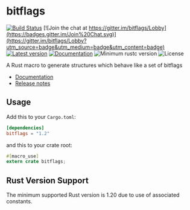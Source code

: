 bitflags
========

[![Build Status](https://travis-ci.com/bitflags/bitflags.svg?branch=master)](https://travis-ci.com/bitflags/bitflags)
[![Join the chat at https://gitter.im/bitflags/Lobby](https://badges.gitter.im/Join%20Chat.svg)](https://gitter.im/bitflags/Lobby?utm_source=badge&utm_medium=badge&utm_content=badge)
[![Latest version](https://img.shields.io/crates/v/bitflags.svg)](https://crates.io/crates/bitflags)
[![Documentation](https://docs.rs/bitflags/badge.svg)](https://docs.rs/bitflags)
![Minimum rustc version](https://img.shields.io/badge/rustc-1.20+-yellow.svg)
![License](https://img.shields.io/crates/l/bitflags.svg)

A Rust macro to generate structures which behave like a set of bitflags

- [Documentation](https://docs.rs/bitflags)
- [Release notes](https://github.com/bitflags/bitflags/releases)

## Usage

Add this to your `Cargo.toml`:

```toml
[dependencies]
bitflags = "1.2"
```

and this to your crate root:

```rust
#[macro_use]
extern crate bitflags;
```

## Rust Version Support

The minimum supported Rust version is 1.20 due to use of associated constants.
